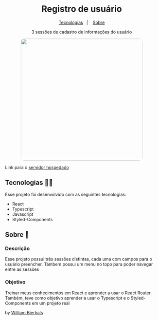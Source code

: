 <h1 align="center"> Registro de usuário </h1>
<p align="center">
  <a href="#tecnologias-">Tecnologias</a>&nbsp;&nbsp;&nbsp;|&nbsp;&nbsp;&nbsp;
  <a href="#sobre-">Sobre</a>
</p>
<p align="center"> 
  3 sessões de cadastro de informações do usuário</p>
<p align="center">
  <img src="https://user-images.githubusercontent.com/58959372/191387227-2e524b81-ea91-45a1-97cd-b77c55eb23dc.png" align="center" style="border-radius: 10px" width= "400px"/>
</p>

Link para o [servidor hospedado](https://registrodeusuario.netlify.app/)

## Tecnologias 👨‍💻 
Esse projeto foi desenvolvido com as seguintes tecnologias:
- React
- Typescript
- Javascript
- Styled-Components

## Sobre 📖


### Descrição
Esse projeto possui três sessões distintas, cada uma com campos para o usuário preencher. Támbem possui um menu no topo para poder navegar entre as sessões


### Objetivo
Treinar meus conhecimentos em React e aprender a usar o React Router. Também, teve como objetivo aprender a usar o Typescript e o Styled-Components em um projeto real


by [William Bierhals](https://github.com/will1Zera)
